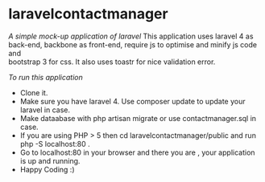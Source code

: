 laravelcontactmanager
=====================

*A simple mock-up application of laravel*
  This application uses laravel 4 as back-end, backbone as front-end, require js to optimise and minify js code and   
  bootstrap 3 for css. It also uses toastr for nice validation error.
  
*To run this application*
- Clone it.
- Make sure you have laravel 4. Use composer update to update your laravel in case.
- Make dataabase with php artisan migrate or use contactmanager.sql in case.
- If you are using PHP > 5 then cd laravelcontactmanager/public and run php -S localhost:80 .
- Go to localhost:80 in your browser and there you are , your application is up and running.
- Happy Coding :)
